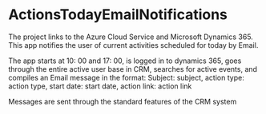 # ActionsTodayEmailNotifications

The project links to the Azure Cloud Service and Microsoft Dynamics 365. This app notifies the user of current activities scheduled for today by Email. 

The app starts at 10: 00 and 17: 00, is logged in to dynamics 365, goes through the entire active user base in CRM, searches for active events, and compiles an Email message in the format: 
Subject: subject, action type: action type, start date: start date, action link: action link
  
Messages are sent through the standard features of the CRM system
